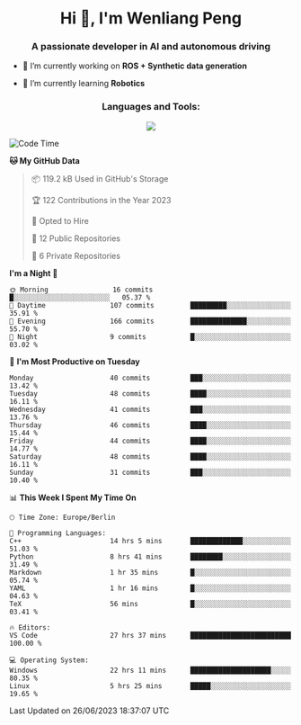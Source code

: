 <h1 align="center">Hi 👋, I'm Wenliang Peng</h1>
<h3 align="center">A passionate developer in AI and autonomous driving</h3>

- 🔭 I’m currently working on **ROS + Synthetic data generation**

- 🌱 I’m currently learning **Robotics**

<!-- <h3 align="left">Connect with me:</h3> -->
<!-- <p align="left">
</p> -->

<h3 align="center">Languages and Tools:</h3>
<p align="center">
  <a href="https://skillicons.dev">
    <img src="https://skillicons.dev/icons?i=cpp,ros,docker,azure,git,linux,py,pytorch,cmake,md&perline=5" />
  </a>
</p>


<!-- <p><img align="center" src="https://github-readme-stats.vercel.app/api/top-langs?username=bpwl0121&show_icons=true&locale=en&layout=compact" alt="bpwl0121" /></p> -->

<!-- <p><img align="center" src="https://github-readme-streak-stats.herokuapp.com/?user=bpwl0121&" alt="bpwl0121" /></p> -->

<!--START_SECTION:waka-->
![Code Time](http://img.shields.io/badge/Code%20Time-90%20hrs%2030%20mins-blue)

**🐱 My GitHub Data** 

> 📦 119.2 kB Used in GitHub's Storage 
 > 
> 🏆 122 Contributions in the Year 2023
 > 
> 💼 Opted to Hire
 > 
> 📜 12 Public Repositories 
 > 
> 🔑 6 Private Repositories 
 > 
**I'm a Night 🦉** 

```text
🌞 Morning                16 commits          █░░░░░░░░░░░░░░░░░░░░░░░░   05.37 % 
🌆 Daytime                107 commits         █████████░░░░░░░░░░░░░░░░   35.91 % 
🌃 Evening                166 commits         ██████████████░░░░░░░░░░░   55.70 % 
🌙 Night                  9 commits           █░░░░░░░░░░░░░░░░░░░░░░░░   03.02 % 
```
📅 **I'm Most Productive on Tuesday** 

```text
Monday                   40 commits          ███░░░░░░░░░░░░░░░░░░░░░░   13.42 % 
Tuesday                  48 commits          ████░░░░░░░░░░░░░░░░░░░░░   16.11 % 
Wednesday                41 commits          ███░░░░░░░░░░░░░░░░░░░░░░   13.76 % 
Thursday                 46 commits          ████░░░░░░░░░░░░░░░░░░░░░   15.44 % 
Friday                   44 commits          ████░░░░░░░░░░░░░░░░░░░░░   14.77 % 
Saturday                 48 commits          ████░░░░░░░░░░░░░░░░░░░░░   16.11 % 
Sunday                   31 commits          ███░░░░░░░░░░░░░░░░░░░░░░   10.40 % 
```


📊 **This Week I Spent My Time On** 

```text
🕑︎ Time Zone: Europe/Berlin

💬 Programming Languages: 
C++                      14 hrs 5 mins       █████████████░░░░░░░░░░░░   51.03 % 
Python                   8 hrs 41 mins       ████████░░░░░░░░░░░░░░░░░   31.49 % 
Markdown                 1 hr 35 mins        █░░░░░░░░░░░░░░░░░░░░░░░░   05.74 % 
YAML                     1 hr 16 mins        █░░░░░░░░░░░░░░░░░░░░░░░░   04.63 % 
TeX                      56 mins             █░░░░░░░░░░░░░░░░░░░░░░░░   03.41 % 

🔥 Editors: 
VS Code                  27 hrs 37 mins      █████████████████████████   100.00 % 

💻 Operating System: 
Windows                  22 hrs 11 mins      ████████████████████░░░░░   80.35 % 
Linux                    5 hrs 25 mins       █████░░░░░░░░░░░░░░░░░░░░   19.65 % 
```


 Last Updated on 26/06/2023 18:37:07 UTC
<!--END_SECTION:waka-->
